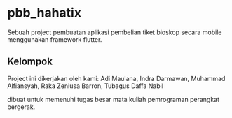 # pbb_hahatix

Sebuah project pembuatan aplikasi pembelian tiket bioskop secara mobile menggunakan framework flutter.

## Kelompok

Project ini dikerjakan oleh kami:
Adi Maulana, Indra Darmawan, Muhammad Alfiansyah, Raka Zeniusa Barron, Tubagus Daffa Nabil

dibuat untuk memenuhi tugas besar mata kuliah pemrograman perangkat bergerak.